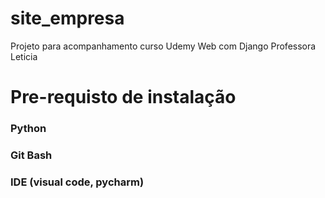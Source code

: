# site_empresa
Projeto para acompanhamento curso Udemy  Web com Django Professora Leticia 

# Pre-requisto de instalação
### Python 
### Git Bash
### IDE (visual code, pycharm)
